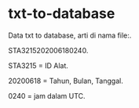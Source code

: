 # txt-to-database
Data txt to database,
arti di nama file:.

STA3215202006180240.

STA3215 = ID Alat.

20200618 = Tahun, Bulan, Tanggal.

0240 = jam dalam UTC.
